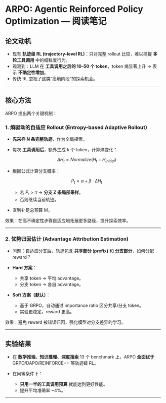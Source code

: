 # ARPO: Agentic Reinforced Policy Optimization — 阅读笔记

##  论文动机

* 现有 **轨迹级 RL (trajectory-level RL)**：只对完整 rollout 比较，难以捕捉 **多轮工具调用** 中的细粒度行为。
* 观测到：LLM 在 **工具调用之后的 10–50 个 token**，token 熵显著上升 → 表示 **不确定性增加**。
* 传统 RL 忽视了这类“高熵阶段”的探索机会。

---

##  核心方法

ARPO 提出两个关键机制：

### 1. 熵驱动的自适应 Rollout (Entropy-based Adaptive Rollout)

* **先采样 N 条完整轨迹**，作为全局探索。
* 每次 **工具调用后**，额外生成 k 个 token，计算熵变化：

  $$
  \Delta H_t = Normalize(H_t - H_{initial})
  $$
* 根据公式计算分支概率：

  $$
  P_t = \alpha + \beta \cdot \Delta H_t
  $$

  * 若 $P_t > \tau$ → **分支 Z 条局部采样**。
  * 否则继续当前轨迹。
* 直到补足总预算 M。

效果：在高不确定性步骤自适应地拓展更多路径，提升探索效率。

---

### 2. 优势归因估计 (Advantage Attribution Estimation)

* 问题：自适应分支后，轨迹包含 **共享部分 (prefix)** 和 **分支部分**，如何分配 reward？
* **Hard 方案**：

  * 共享 token → 平均 advantage。
  * 分支 token → 各自 advantage。
* **Soft 方案（默认）**：

  * 基于 GRPO，自动通过 importance ratio 区分共享/分支 token。
  * 实验更稳定，reward 更高。

效果：避免 reward 被错误归因，强化模型对分支差异的学习。

---

## 实验结果

* 在 **数学推理、知识推理、深度搜索** 13 个 benchmark 上，ARPO **全面优于** GRPO/DAPO/REINFORCE++ 等轨迹级 RL。
* 在同等条件下：

  * **只用一半的工具调用预算** 就能达到更好性能。
  * 提升平均准确率 \~4%。

---